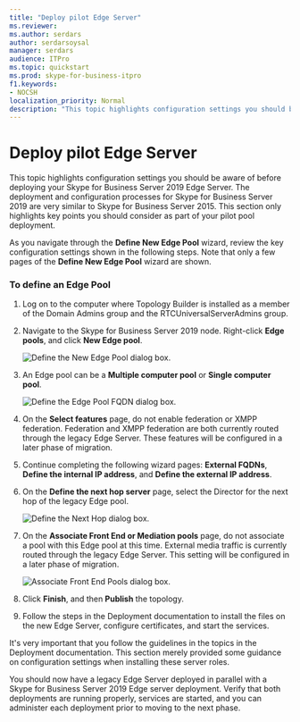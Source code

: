 ```yaml
---
title: "Deploy pilot Edge Server"
ms.reviewer: 
ms.author: serdars
author: serdarsoysal
manager: serdars
audience: ITPro
ms.topic: quickstart
ms.prod: skype-for-business-itpro
f1.keywords:
- NOCSH
localization_priority: Normal
description: "This topic highlights configuration settings you should be aware of prior to deploying your Skype for Business Server 2019 Edge Server. The deployment and configuration processes for Skype for Business Server 2019 are very similar to Skype for Business Server 2015. This section only highlights key points you should consider as part of your pilot pool deployment. For detailed steps, see Deploying external user access in Skype for Business Server 2019 in the Deployment documentation, which describes the deployment process and also gives configuration information for external user access."
---
```


# Deploy pilot Edge Server

This topic highlights configuration settings you should be aware of before deploying your Skype for Business Server 2019 Edge Server. The deployment and configuration processes for Skype for Business Server 2019 are very similar to Skype for Business Server 2015. This section only highlights key points you should consider as part of your pilot pool deployment. <!-- For detailed steps, see 
 [Deploying external user access in Skype for Business Server 2019](../deployment/deploying-external-user-access/deploying-external-user-access.md) in the Deployment documentation, which describes the deployment process and also gives configuration information for external user access.  -->
  
As you navigate through the **Define New Edge Pool** wizard, review the key configuration settings shown in the following steps. Note that only a few pages of the **Define New Edge Pool** wizard are shown. 
  
### To define an Edge Pool

1. Log on to the computer where Topology Builder is installed as a member of the Domain Admins group and the RTCUniversalServerAdmins group.
    
2. Navigate to the Skype for Business Server 2019 node. Right-click **Edge pools**, and click **New Edge pool**.
    
     ![Define the New Edge Pool dialog box.](../media/migration_ocs_topo_edgepool_page1.JPG)
  
3. An Edge pool can be a **Multiple computer pool** or **Single computer pool**.
    
     ![Define the Edge Pool FQDN dialog box.](../media/migration_ocs_topo_edgepool_page2.JPG)
  
4. On the **Select features** page, do not enable federation or XMPP federation. Federation and XMPP federation are both currently routed through the legacy Edge Server. These features will be configured in a later phase of migration. 

  
5. Continue completing the following wizard pages: **External FQDNs**, **Define the internal IP address**, and **Define the external IP address**.
    
6. On the **Define the next hop server** page, select the Director for the next hop of the legacy Edge pool. 
    
     ![Define the Next Hop dialog box.](../media/migration_ocs_topo_edgepool_page7.JPG)
  
7. On the **Associate Front End or Mediation pools** page, do not associate a pool with this Edge pool at this time. External media traffic is currently routed through the legacy Edge Server. This setting will be configured in a later phase of migration. 
    
     ![Associate Front End Pools dialog box.](../media/migration_ocs_topo_edgepool_page8.JPG)
  
8. Click **Finish**, and then **Publish** the topology. 
    
9. Follow the steps in the Deployment documentation to install the files on the new Edge Server, configure certificates, and start the services. 
<!-- [Install Edge Servers for Skype for Business Server 2019](../deployment/deploying-external-user-access/install-edge-servers.md) in -->
    
It's very important that you follow the guidelines in the topics in the Deployment documentation. This section merely provided some guidance on configuration settings when installing these server roles. 
<!-- [Deploying external user access in Skype for Business Server 2019](../deployment/deploying-external-user-access/deploying-external-user-access.md) -->
  
You should now have a legacy Edge Server deployed in parallel with a Skype for Business Server 2019 Edge server deployment. Verify that both deployments are running properly, services are started, and you can administer each deployment prior to moving to the next phase. 
  


